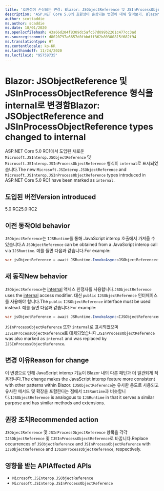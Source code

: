 ```yaml
---
title: '호환성이 손상되는 변경: Blazor: JSObjectReference 및 JSInProcessObjectReference 형식을 internal로 변경함'
description: 'ASP.NET Core 5.0의 호환성이 손상되는 변경에 대해 알아보기. Blazor: JSObjectReference 및 JSInProcessObjectReference 형식을 internal로 변경함'
author: scottaddie
ms.author: scaddie
ms.date: 10/01/2020
ms.openlocfilehash: 43a66d204f8309dc5afc57d099b2201c477cc3ad
ms.sourcegitcommit: d8020797a6657d0fbbdff362b80300815f682f94
ms.translationtype: HT
ms.contentlocale: ko-KR
ms.lasthandoff: 11/24/2020
ms.locfileid: "95759735"
---
```

# <a name="blazor-jsobjectreference-and-jsinprocessobjectreference-types-changed-to-internal"></a><span data-ttu-id="ab290-103">Blazor: JSObjectReference 및 JSInProcessObjectReference 형식을 internal로 변경함</span><span class="sxs-lookup"><span data-stu-id="ab290-103">Blazor: JSObjectReference and JSInProcessObjectReference types changed to internal</span></span>

<span data-ttu-id="ab290-104">ASP.NET Core 5.0 RC1에서 도입된 새로운 `Microsoft.JSInterop.JSObjectReference` 및 `Microsoft.JSInterop.JSInProcessObjectReference` 형식이 `internal`로 표시되었습니다.</span><span class="sxs-lookup"><span data-stu-id="ab290-104">The new `Microsoft.JSInterop.JSObjectReference` and `Microsoft.JSInterop.JSInProcessObjectReference` types introduced in ASP.NET Core 5.0 RC1 have been marked as `internal`.</span></span>

## <a name="version-introduced"></a><span data-ttu-id="ab290-105">도입된 버전</span><span class="sxs-lookup"><span data-stu-id="ab290-105">Version introduced</span></span>

<span data-ttu-id="ab290-106">5.0 RC2</span><span class="sxs-lookup"><span data-stu-id="ab290-106">5.0 RC2</span></span>

## <a name="old-behavior"></a><span data-ttu-id="ab290-107">이전 동작</span><span class="sxs-lookup"><span data-stu-id="ab290-107">Old behavior</span></span>

<span data-ttu-id="ab290-108">`JSObjectReference`는 `IJSRuntime`를 통해 JavaScript interop 호출에서 가져올 수 있습니다.</span><span class="sxs-lookup"><span data-stu-id="ab290-108">A `JSObjectReference` can be obtained from a JavaScript interop call via `IJSRuntime`.</span></span> <span data-ttu-id="ab290-109">예를 들면 다음과 같습니다.</span><span class="sxs-lookup"><span data-stu-id="ab290-109">For example:</span></span>

```csharp
var jsObjectReference = await JSRuntime.InvokeAsync<JSObjectReference>(...);
```

## <a name="new-behavior"></a><span data-ttu-id="ab290-110">새 동작</span><span class="sxs-lookup"><span data-stu-id="ab290-110">New behavior</span></span>

<span data-ttu-id="ab290-111">`JSObjectReference`는 [internal](../../../../csharp/language-reference/keywords/internal.md) 액세스 한정자를 사용합니다.</span><span class="sxs-lookup"><span data-stu-id="ab290-111">`JSObjectReference` uses the [internal](../../../../csharp/language-reference/keywords/internal.md) access modifier.</span></span> <span data-ttu-id="ab290-112">대신 `public` `IJSObjectReference` 인터페이스를 사용해야 합니다.</span><span class="sxs-lookup"><span data-stu-id="ab290-112">The `public` `IJSObjectReference` interface must be used instead.</span></span> <span data-ttu-id="ab290-113">예를 들면 다음과 같습니다.</span><span class="sxs-lookup"><span data-stu-id="ab290-113">For example:</span></span>

```csharp
var jsObjectReference = await JSRuntime.InvokeAsync<IJSObjectReference>(...);
```

<span data-ttu-id="ab290-114">`JSInProcessObjectReference` 또한 `internal`로 표시되었으며 `IJSInProcessObjectReference`로 대체되었습니다.</span><span class="sxs-lookup"><span data-stu-id="ab290-114">`JSInProcessObjectReference` was also marked as `internal` and was replaced by `IJSInProcessObjectReference`.</span></span>

## <a name="reason-for-change"></a><span data-ttu-id="ab290-115">변경 이유</span><span class="sxs-lookup"><span data-stu-id="ab290-115">Reason for change</span></span>

<span data-ttu-id="ab290-116">이 변경으로 인해 JavaScript interop 기능이 Blazor 내의 다른 패턴과 더 일관되게 적용됩니다.</span><span class="sxs-lookup"><span data-stu-id="ab290-116">The change makes the JavaScript interop feature more consistent with other patterns within Blazor.</span></span> <span data-ttu-id="ab290-117">`IJSObjectReference`는 유사한 용도로 사용되고 유사한 메서드 및 확장을 포함한다는 점에서 `IJSRuntime`과 비슷합니다.</span><span class="sxs-lookup"><span data-stu-id="ab290-117">`IJSObjectReference` is analogous to `IJSRuntime` in that it serves a similar purpose and has similar methods and extensions.</span></span>

## <a name="recommended-action"></a><span data-ttu-id="ab290-118">권장 조치</span><span class="sxs-lookup"><span data-stu-id="ab290-118">Recommended action</span></span>

<span data-ttu-id="ab290-119">`JSObjectReference` 및 `JSInProcessObjectReference` 항목을 각각 `IJSObjectReference` 및 `IJSInProcessObjectReference`로 바꿉니다.</span><span class="sxs-lookup"><span data-stu-id="ab290-119">Replace occurrences of `JSObjectReference` and `JSInProcessObjectReference` with `IJSObjectReference` and `IJSInProcessObjectReference`, respectively.</span></span>

## <a name="affected-apis"></a><span data-ttu-id="ab290-120">영향을 받는 API</span><span class="sxs-lookup"><span data-stu-id="ab290-120">Affected APIs</span></span>

- `Microsoft.JSInterop.JSObjectReference`
- `Microsoft.JSInterop.JSInProcessObjectReference`

<!--

### Category

ASP.NET Core

### Affected APIs

- `T:Microsoft.JSInterop.JSObjectReference`
- `T:Microsoft.JSInterop.JSInProcessObjectReference`

-->
